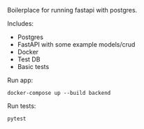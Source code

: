 Boilerplace for running fastapi with postgres.

Includes:
 - Postgres
 - FastAPI with some example models/crud
 - Docker
 - Test DB
 - Basic tests

Run app:
```shell
docker-compose up --build backend
```

Run tests:
```shell
pytest
```
